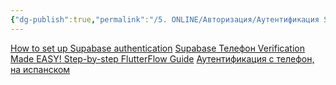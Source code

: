 ```yaml
---
{"dg-publish":true,"permalink":"/5. ONLINE/Авторизация/Аутентификация Supabase/","created":"2024-10-23T15:10:01.261-03:00","updated":"2024-10-23T15:10:01.261-03:00"}
---
```



[How to set up Supabase authentication](https://www.youtube.com/watch?v=JMkzpprCjR4)
[Supabase Телефон Verification Made EASY! Step-by-step FlutterFlow Guide](https://www.youtube.com/watch?v=g9fgjOwCmaY)
[Аутентификация с телефон, на испанском](https://www.youtube.com/watch?v=JG6IYZf_i6k)
